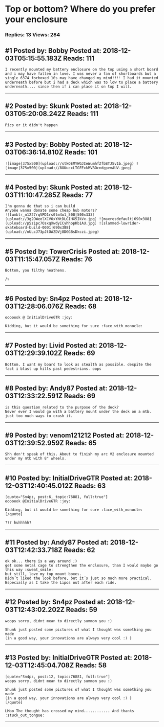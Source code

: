 # Top or bottom? Where do you prefer your enclosure

### Replies: 13 Views: 284

## \#1 Posted by: Bobby Posted at: 2018-12-03T05:15:55.183Z Reads: 111

```
I recently mounted my battery enclosure on the top using a short board and i may have fallen in love. I was never a fan of shortboards but a single 6374 focboxed 10s may have changed my mind!!!! I had it mounted underneath before but i had a deck which was to low to place a battery underneath.... since then if i can place it on top I will.
```

---
## \#2 Posted by: Skunk Posted at: 2018-12-03T05:20:08.242Z Reads: 111

```
Pics or it didn't happen
```

---
## \#3 Posted by: Bobby Posted at: 2018-12-03T06:36:14.810Z Reads: 101

```
![image|375x500](upload://stkOEMYWGJIeWumhfZfbBTJSv1b.jpeg) ![image|375x500](upload://8OUucxLTGFExkMVBOcndgpemAUV.jpeg)
```

---
## \#4 Posted by: Skunk Posted at: 2018-12-03T11:10:47.285Z Reads: 77

```
I'm gonna do that so i can build 
Anyone wanna donate some cheap hub motors? 
![tumblr_m1227rqVPD1rs0tm4o1_500|500x333](upload://3g2OWeolXCVOxYNtDLGIHX5IkVx.jpg) ![maxresdefault|690x388](upload://p5z1pc7OsxqXwdyICyhhopKb1AU.jpg) ![slammed-lowrider-skateboard-build-0001|690x388](upload://nULcJ73pJtOAZDVj8DGGBsDkczi.jpeg)
```

---
## \#5 Posted by: TowerCrisis Posted at: 2018-12-03T11:15:47.057Z Reads: 76

```
Bottom, you filthy heathens. 

/s
```

---
## \#6 Posted by: Sn4pz Posted at: 2018-12-03T12:28:06.076Z Reads: 68

```
ooooook @ InitialDriveGTR :joy: 

Kidding, but it would be something for sure :face_with_monocle:
```

---
## \#7 Posted by: Livid Posted at: 2018-12-03T12:29:39.102Z Reads: 69

```
Bottom. I want my board to look as stealth as possible. despite the fact i blast up hills past pedestrians. oops
```

---
## \#8 Posted by: Andy87 Posted at: 2018-12-03T12:33:22.591Z Reads: 69

```
is this question related to the purpose of the deck?
Never ever I would go with a battery mount under the deck on a mtb.
just too much ways to crash it.
```

---
## \#9 Posted by: venom121212 Posted at: 2018-12-03T12:39:52.959Z Reads: 65

```
Shh don't speak of this. About to finish my arc V2 enclosure mounted under my mtb with 8" wheels.
```

---
## \#10 Posted by: InitialDriveGTR Posted at: 2018-12-03T12:40:45.012Z Reads: 63

```
[quote="Sn4pz, post:6, topic:76881, full:true"]
ooooook @InitialDriveGTR :joy: 

Kidding, but it would be something for sure :face_with_monocle:
[/quote]

??? huhhhhh?
```

---
## \#11 Posted by: Andy87 Posted at: 2018-12-03T12:42:33.718Z Reads: 62

```
ok ok... there is a way around ;)
get some metal cage to strengthen the enclosure, than I would maybe go this way :sweat_smile:
but still, love my top mount boxes.
Didn´t liked the look before, but it´s just so much more practical.
Especially as I take the Lipos out after each ride.
```

---
## \#12 Posted by: Sn4pz Posted at: 2018-12-03T12:43:02.202Z Reads: 59

```
woops sorry, didnt mean to directly summon you :) 

Shunk just posted some pictures of what I thought was something you made
(in a good way, your innovations are always very cool :) )
```

---
## \#13 Posted by: InitialDriveGTR Posted at: 2018-12-03T12:45:04.708Z Reads: 58

```
[quote="Sn4pz, post:12, topic:76881, full:true"]
woops sorry, didnt mean to directly summon you :) 

Shunk just posted some pictures of what I thought was something you made
(in a good way, your innovations are always very cool :) )
[/quote]

LMao The thought has crossed my mind............ And thanks :stuck_out_tongue:
```

---
